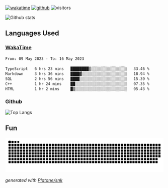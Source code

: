 [![wakatime](https://wakatime.com/badge/user/82c377cd-a54c-404c-b7df-177b313ca539.svg)](https://wakatime.com/@82c377cd-a54c-404c-b7df-177b313ca539)
[![github](https://img.shields.io/github/followers/xinthose?logo=github&style=plastic)](https://github.com/alanhamlett?tab=followers)
![visitors](https://visitor-badge.glitch.me/badge?page_id=xinthose&left_color=green&right_color=red)

![Github stats](https://github-readme-stats.vercel.app/api?username=xinthose&show_icons=true&theme=radical&count_private=true)

## Languages Used

### [WakaTime](https://wakatime.com/)
<!--START_SECTION:waka-->

```text
From: 09 May 2023 - To: 16 May 2023

TypeScript   6 hrs 23 mins   ████████▒░░░░░░░░░░░░░░░░   33.46 %
Markdown     3 hrs 36 mins   ████▓░░░░░░░░░░░░░░░░░░░░   18.94 %
SQL          2 hrs 56 mins   ████░░░░░░░░░░░░░░░░░░░░░   15.39 %
C++          1 hr 24 mins    ██░░░░░░░░░░░░░░░░░░░░░░░   07.35 %
HTML         1 hr 2 mins     █▒░░░░░░░░░░░░░░░░░░░░░░░   05.43 %
```

<!--END_SECTION:waka-->

### Github

![Top Langs](https://github-readme-stats.vercel.app/api/top-langs/?username=xinthose)

## Fun
![github contribution grid snake animation](https://raw.githubusercontent.com/xinthose/xinthose/output/github-contribution-grid-snake.svg)

_generated with [Platane/snk](https://github.com/Platane/snk)_
